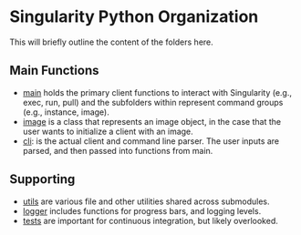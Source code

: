 # Singularity Python Organization
This will briefly outline the content of the folders here.

## Main Functions
 - [main](main) holds the primary client functions to interact with Singularity (e.g., exec, run, pull) and the subfolders within represent command groups (e.g., instance, image).
 - [image](image) is a class that represents an image object, in the case that the user wants to initialize a client with an image.
 - [cli](cli): is the actual client and command line parser. The user inputs are parsed, and then passed into functions from main.

## Supporting
 - [utils](utils) are various file and other utilities shared across submodules.
 - [logger](logger) includes functions for progress bars, and logging levels.
 - [tests](tests) are important for continuous integration, but likely overlooked.

